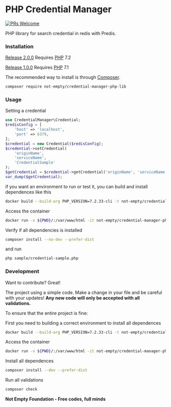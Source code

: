 # PHP Credential Manager

[![PRs Welcome](https://img.shields.io/badge/PRs-welcome-brightgreen.svg?style=flat-square)](http://makeapullrequest.com)

PHP library for search credential in redis with Predis.

### Installation

[Release 2.0.0](https://github.com/not-empty/credential-manager-php-lib/releases/tag/2.0.0) Requires [PHP](https://php.net) 7.2

[Release 1.0.0](https://github.com/not-empty/credential-manager-php-lib/releases/tag/1.0.0) Requires [PHP](https://php.net) 7.1

The recommended way to install is through [Composer](https://getcomposer.org/).

```sh
composer require not-empty/credential-manager-php-lib
```

### Usage

Setting a credential

```php
use CredentialManager\Credential;
$redisConfig = [
    'host' => 'localhost',
    'port' => 6379,
];
$credential = new Credential($redisConfig);
$credential->setCredential(
    'originName',
    'serviceName',
    'CredentialSample'
);
$getCredential = $credential->getCredential('originName', 'serviceName');
var_dump($getCredential);
```

if you want an environment to run or test it, you can build and install dependences like this

```sh
docker build --build-arg PHP_VERSION=7.2.33-cli -t not-empty/credential-manager-php-lib:php72 -f contrib/Dockerfile .
```

Access the container
```sh
docker run -v ${PWD}/:/var/www/html -it not-empty/credential-manager-php-lib:php72 bash
```

Verify if all dependencies is installed
```sh
composer install --no-dev --prefer-dist
```

and run
```sh
php sample/credential-sample.php
```

### Development

Want to contribute? Great!

The project using a simple code.
Make a change in your file and be careful with your updates!
**Any new code will only be accepted with all validations.**

To ensure that the entire project is fine:

First you need to building a correct environment to install all dependences

```sh
docker build --build-arg PHP_VERSION=7.2.33-cli -t not-empty/credential-manager-php-lib:php72 -f contrib/Dockerfile .
```

Access the container
```sh
docker run -v ${PWD}/:/var/www/html -it not-empty/credential-manager-php-lib:php72 bash
```

Install all dependences
```sh
composer install --dev --prefer-dist
```

Run all validations
```sh
composer check
```

**Not Empty Foundation - Free codes, full minds**

